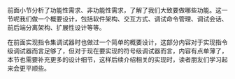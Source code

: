 前面小节分析了功能性需求、非功能性需求，了解了我们大致要做哪些功能。这一节呢我们做一个概要设计，包括软件架构、交互方式、调试命令管理、调试会话、前后端分离架构、扩展性设计等等。

在前面实现指令集调试器时也做过一个简单的概要设计，这部分内容对于实现指令级调试器而言足够了，但对于现在要实现的符号级调试器而言，内容有点单薄了，本节也需要补充更多的设计细节，这样后续介绍相关的实现时，读者朋友们学习起来会更平顺些。